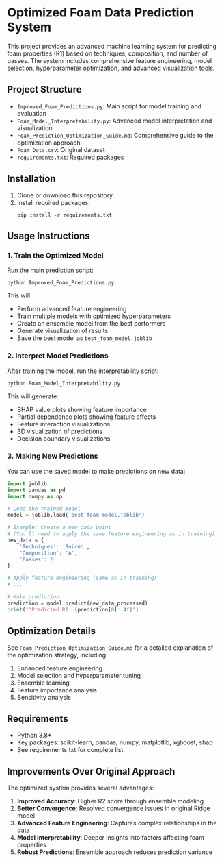 # Optimized Foam Data Prediction System

This project provides an advanced machine learning system for predicting foam properties (R1) based on techniques, composition, and number of passes. The system includes comprehensive feature engineering, model selection, hyperparameter optimization, and advanced visualization tools.

## Project Structure

- `Improved_Foam_Predictions.py`: Main script for model training and evaluation
- `Foam_Model_Interpretability.py`: Advanced model interpretation and visualization
- `Foam_Prediction_Optimization_Guide.md`: Comprehensive guide to the optimization approach
- `Foam Data.csv`: Original dataset
- `requirements.txt`: Required packages

## Installation

1. Clone or download this repository
2. Install required packages:
   ```
   pip install -r requirements.txt
   ```

## Usage Instructions

### 1. Train the Optimized Model

Run the main prediction script:

```
python Improved_Foam_Predictions.py
```

This will:
- Perform advanced feature engineering
- Train multiple models with optimized hyperparameters
- Create an ensemble model from the best performers
- Generate visualization of results
- Save the best model as `best_foam_model.joblib`

### 2. Interpret Model Predictions

After training the model, run the interpretability script:

```
python Foam_Model_Interpretability.py
```

This will generate:
- SHAP value plots showing feature importance
- Partial dependence plots showing feature effects
- Feature interaction visualizations
- 3D visualization of predictions
- Decision boundary visualizations

### 3. Making New Predictions

You can use the saved model to make predictions on new data:

```python
import joblib
import pandas as pd
import numpy as np

# Load the trained model
model = joblib.load('best_foam_model.joblib')

# Example: Create a new data point
# (You'll need to apply the same feature engineering as in training)
new_data = {
    'Techniques': 'Buired',  
    'Composition': 'A',
    'Passes': 2
}

# Apply feature engineering (same as in training)
# ...

# Make prediction
prediction = model.predict(new_data_processed)
print(f"Predicted R1: {prediction[0]:.4f}")
```

## Optimization Details

See `Foam_Prediction_Optimization_Guide.md` for a detailed explanation of the optimization strategy, including:

1. Enhanced feature engineering
2. Model selection and hyperparameter tuning
3. Ensemble learning
4. Feature importance analysis
5. Sensitivity analysis

## Requirements

- Python 3.8+
- Key packages: scikit-learn, pandas, numpy, matplotlib, xgboost, shap
- See requirements.txt for complete list

## Improvements Over Original Approach

The optimized system provides several advantages:

1. **Improved Accuracy**: Higher R2 score through ensemble modeling
2. **Better Convergence**: Resolved convergence issues in original Ridge model
3. **Advanced Feature Engineering**: Captures complex relationships in the data
4. **Model Interpretability**: Deeper insights into factors affecting foam properties
5. **Robust Predictions**: Ensemble approach reduces prediction variance 